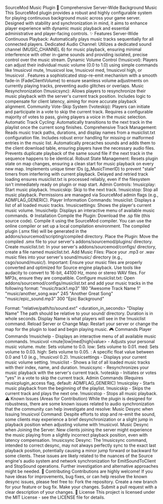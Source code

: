 
SourceMod Music Plugin
🎵 Comprehensive Server-Wide Background Music
This SourceMod plugin provides a robust and highly configurable system for playing continuous background music across your game server. Designed with stability and synchronization in mind, it aims to enhance player experience with dynamic music playback and essential administrative and player-facing controls.
✨ Features
Server-Wide Continuous Playback: Automatically plays music tracks sequentially for all connected players.
Dedicated Audio Channel: Utilizes a dedicated sound channel (MUSIC_CHANNEL 6) for music playback, ensuring minimal interference with other in-game sounds and providing isolated, precise control over the music stream.
Dynamic Volume Control (!musicvol):
Players can adjust their individual music volume (0.0 to 1.0) using simple commands like !musicvol mute, !musicvol low, !musicvol med, !musicvol high, or !musicvol <value>.
Features a sophisticated stop-re-emit mechanism with a smooth fade-in (FadeClientVolume) to ensure seamless volume adjustments on currently playing tracks, preventing audio glitches or overlaps.
Music Resynchronization (!musicsync):
Allows players to resynchronize their music playback with the server's current track position.
Includes logic to compensate for client latency, aiming for more accurate playback alignment.
Community Vote-Skip System (!voteskip):
Players can initiate and participate in a vote to skip the current track.
Requires a configurable majority of votes to pass, giving players a voice in the music selection.
Automatic Track Cycling: Automatically transitions to the next track in the playlist once the current song finishes.
Comprehensive Track Management:
Reads music track paths, durations, and display names from a musiclist.txt configuration file.
Includes robust error handling for missing or malformed entries in the music list.
Automatically precaches sounds and adds them to the client download table, ensuring players have the necessary audio files.
Prevents duplicate playback of the same sound file if the next track in the sequence happens to be identical.
Robust State Management:
Resets plugin state on map changes, ensuring a clean start for music playback on every new map.
Implements unique timer IDs (g_MusicTimerID) to prevent "stale" timers from interfering with current playback.
Delayed and retried track loading ensures musiclist.txt is processed reliably, even if the filesystem isn't immediately ready on plugin or map start.
Admin Controls:
!musicplay: Start music playback.
!musicskip: Skip to the next track.
!musicstop: Stop all music playback.
Permissions are managed via SourceMod admin flags (e.g., ADMFLAG_GENERIC).
Player Information Commands:
!musiclist: Displays a list of all loaded music tracks.
!musicsettings: Shows the player's current music volume.
!musichelp: Displays an interactive menu of available music commands.
⚙️ Installation
Compile the Plugin:
Download the .sp file (this source code).
Compile it using the SourceMod compiler. You can use the online compiler or set up a local compilation environment.
The compiled plugin (.smx file) will be generated in the addons/sourcemod/scripting/compiled directory.
Place the Plugin:
Move the compiled .smx file to your server's addons/sourcemod/plugins/ directory.
Create musiclist.txt:
In your server's addons/sourcemod/configs/ directory, create a file named musiclist.txt.
Add Music Files:
Place your .mp3 or .wav music files into your server's sound/music/ directory (e.g., csgo/sound/music/).
Important: Ensure your music files are properly converted and optimized for Source engine playback. Use tools like audacity to convert to 16-bit, 44100 Hz, mono or stereo WAV files. For MP3s, ensure they are compatible.
Configure musiclist.txt:
Open addons/sourcemod/configs/musiclist.txt and add your music tracks in the following format:
"music/track1.mp3" 180 "Awesome Track Name 1"
"music/another_song.wav" 245 "Another Great Song"
"music/epic_sound.mp3" 300 "Epic Background"


Format: "relative/path/to/sound.ext" <duration_in_seconds> "Display Name"
The path should be relative to your sound/ directory.
Duration is in whole seconds.
Display Name is what players will see in the !musiclist command.
Reload Server or Change Map:
Restart your server or change the map for the plugin to load and begin playing music.
🎮 Commands
Player Commands
!musichelp - Displays an interactive menu of all available music commands.
!musicvol <mute|low|med|high|value> - Adjusts your personal music volume.
mute: Sets volume to 0.0.
low: Sets volume to 0.01.
med: Sets volume to 0.03.
high: Sets volume to 0.05.
<value>: A specific float value between 0.0 and 1.0 (e.g., !musicvol 0.2).
!musicsettings - Displays your current music volume setting.
!musiclist - Shows a list of all loaded music tracks with their index, name, and duration.
!musicsync - Resynchronizes your music playback with the server's current track.
!voteskip - Initiates or votes "yes" in a vote to skip the current track.
Admin Commands (Requires musicplugin_access flag, default: ADMFLAG_GENERIC)
!musicplay - Starts music playback from the beginning of the playlist.
!musicskip - Skips the current track and plays the next one.
!musicstop - Stops all music playback.
⚠️ Known Issues (Areas for Contribution)
While the plugin is designed for robustness, there are some known issues related to audio synchronization that the community can help investigate and resolve:
Music Desync when Issuing !musicvol Command: Despite efforts to stop and re-emit the sound, some clients may experience a brief desynchronization or a slight jump in playback position when adjusting volume with !musicvol.
Music Desync when Joining the Server: New clients joining the server might experience the music playing from a slightly incorrect playback position, even with latency compensation.
!musicsync Desync: The !musicsync command, intended to correct desync, may not always perfectly sync to the exact last playback position, potentially causing a minor jump forward or backward for some clients.
These issues are likely related to the nuances of the Source engine's audio system and network synchronization for EmitSoundToClient and StopSound operations. Further investigation and alternative approaches might be needed.
🤝 Contributing
Contributions are highly welcome! If you have ideas for improvements, bug fixes, or can help resolve the known desync issues, please feel free to:
Fork the repository.
Create a new branch for your feature or bug fix.
Make your changes.
Submit a pull request with a clear description of your changes.
📄 License
This project is licensed under the MIT License - see the LICENSE file for details.
